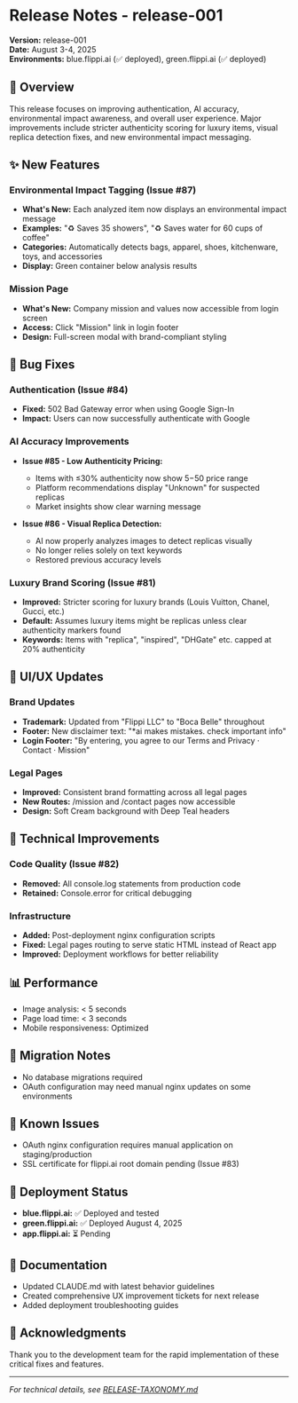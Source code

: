 # Release Notes - release-001
**Version:** release-001  
**Date:** August 3-4, 2025  
**Environments:** blue.flippi.ai (✅ deployed), green.flippi.ai (✅ deployed)

## 🎯 Overview
This release focuses on improving authentication, AI accuracy, environmental impact awareness, and overall user experience. Major improvements include stricter authenticity scoring for luxury items, visual replica detection fixes, and new environmental impact messaging.

## ✨ New Features

### Environmental Impact Tagging (Issue #87)
- **What's New:** Each analyzed item now displays an environmental impact message
- **Examples:** "♻️ Saves 35 showers", "♻️ Saves water for 60 cups of coffee"
- **Categories:** Automatically detects bags, apparel, shoes, kitchenware, toys, and accessories
- **Display:** Green container below analysis results

### Mission Page
- **What's New:** Company mission and values now accessible from login screen
- **Access:** Click "Mission" link in login footer
- **Design:** Full-screen modal with brand-compliant styling

## 🐛 Bug Fixes

### Authentication (Issue #84)
- **Fixed:** 502 Bad Gateway error when using Google Sign-In
- **Impact:** Users can now successfully authenticate with Google

### AI Accuracy Improvements
- **Issue #85 - Low Authenticity Pricing:**
  - Items with ≤30% authenticity now show $5-$50 price range
  - Platform recommendations display "Unknown" for suspected replicas
  - Market insights show clear warning message
  
- **Issue #86 - Visual Replica Detection:**
  - AI now properly analyzes images to detect replicas visually
  - No longer relies solely on text keywords
  - Restored previous accuracy levels

### Luxury Brand Scoring (Issue #81)
- **Improved:** Stricter scoring for luxury brands (Louis Vuitton, Chanel, Gucci, etc.)
- **Default:** Assumes luxury items might be replicas unless clear authenticity markers found
- **Keywords:** Items with "replica", "inspired", "DHGate" etc. capped at 20% authenticity

## 🎨 UI/UX Updates

### Brand Updates
- **Trademark:** Updated from "Flippi LLC" to "Boca Belle" throughout
- **Footer:** New disclaimer text: "*ai makes mistakes. check important info"
- **Login Footer:** "By entering, you agree to our Terms and Privacy · Contact · Mission"

### Legal Pages
- **Improved:** Consistent brand formatting across all legal pages
- **New Routes:** /mission and /contact pages now accessible
- **Design:** Soft Cream background with Deep Teal headers

## 🔧 Technical Improvements

### Code Quality (Issue #82)
- **Removed:** All console.log statements from production code
- **Retained:** Console.error for critical debugging

### Infrastructure
- **Added:** Post-deployment nginx configuration scripts
- **Fixed:** Legal pages routing to serve static HTML instead of React app
- **Improved:** Deployment workflows for better reliability

## 📊 Performance
- Image analysis: < 5 seconds
- Page load time: < 3 seconds
- Mobile responsiveness: Optimized

## 🔄 Migration Notes
- No database migrations required
- OAuth configuration may need manual nginx updates on some environments

## 📝 Known Issues
- OAuth nginx configuration requires manual application on staging/production
- SSL certificate for flippi.ai root domain pending (Issue #83)

## 🚀 Deployment Status
- **blue.flippi.ai:** ✅ Deployed and tested
- **green.flippi.ai:** ✅ Deployed August 4, 2025
- **app.flippi.ai:** ⏳ Pending

## 📖 Documentation
- Updated CLAUDE.md with latest behavior guidelines
- Created comprehensive UX improvement tickets for next release
- Added deployment troubleshooting guides

## 🙏 Acknowledgments
Thank you to the development team for the rapid implementation of these critical fixes and features.

---
*For technical details, see [RELEASE-TAXONOMY.md](./RELEASE-TAXONOMY.md)*